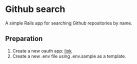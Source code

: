 # Github search

A simple Rails app for searching Github repositories by name.

## Preparation

1. Create a new oauth app: [link](https://github.com/settings/applications/new)
2. Create a new .env file using .env.sample as a template.

